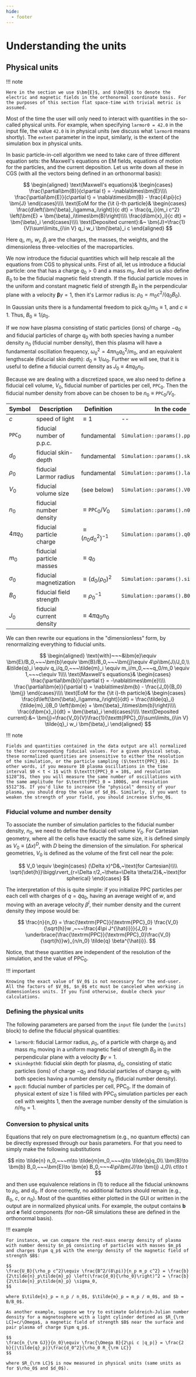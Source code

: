 ```yaml
---
hide:
  - footer
---
```


# Understanding the units

## Physical units

!!! note

    Here in the section we use $\bm{E}$, and $\bm{B}$ to denote the electric and magnetic fields in the orthonormal coordinate basis. For the purposes of this section flat space-time with trivial metric is assumed.

Most of the time the user will only need to interact with quantities in the so-called physical units. For example, when specifying `larmor0 = 42.0` in the input file, the value `42.0` is in physical units (we discuss what `larmor0` means shortly). The `extent` parameter in the input, similarly, is the extent of the simulation box in physical units.

In basic particle-in-cell algorithm we need to take care of three different equation sets: the Maxwell's equations on EM fields, equations of motion for the particles, and the current deposition. Let us write down all these in CGS (with all the vectors being defined in an orthonormal basis):

$$
\begin{aligned}
\text{Maxwell's equations}&
\begin{cases}
\frac{\partial\bm{B}}{c\partial t} = -\nabla\times\bm{E}\\\\
\frac{\partial\bm{E}}{c\partial t} = \nabla\times\bm{B} - \frac{4\pi}{c} \bm{J}
\end{cases}\\\\
\text{EoM for the {\it i}-th particle}&
\begin{cases}
\frac{d\left(\bm{\beta}_i\gamma_i\right)}{c dt} = \frac{q_i}{m_i c^2} \left(\bm{E} + \bm{\beta}_i\times\bm{B}\right)\\\\
\frac{d\bm{x}_i}{c dt} = \bm{\beta}_i
\end{cases}\\\\
\text{Deposited current}:&~
\bm{J}=\frac{1}{V}\sum\limits_{i\in V} q_i w_i \bm{\beta}_i c
\end{aligned}
$$

Here $q_i$, $m_i$, $w_i$, $\beta_i$ are the charges, the masses, the weights, and the dimensionless three-velocities of the macroparticles.

We now introduce the fiducial quantities which will help rescale all the equations from CGS to physical units. First of all, let us introduce a fiducial particle: one that has a charge $q_0>0$ and a mass $m_0$. And let us also define $B_0$ to be the fiducial magnetic field strength. If the fiducial particle moves in the uniform and constant magnetic field of strength $B_0$ in the perpendicular plane with a velocity $\bm{\beta}\gamma=1$, then it's Larmor radius is: $\rho_0=m_0 c^2/\left(q_0 B_0\right)$. 

In Gaussian units there is a fundamental freedom to pick $q_0/m_0 \equiv 1$, and $c\equiv 1$. Thus, $B_0 \equiv 1/\rho_0$.

If we now have plasma consisting of static particles (ions) of charge $-q_0$ and fiducial particles of charge $q_0$ with both species having a number density $n_0$ (fiducial number density), then this plasma will have a fundamental oscillation frequency, $\omega_0^2 = 4\pi n_0 q_0^2 / m_0$, and an equivalent lengthscale (fiducial skin depth): $d_0 \equiv 1/\omega_0$. Further we will see, that it is useful to define a fiducial current density as $J_0 \equiv  4\pi q_0 n_0$.

Because we are dealing with a discretized space, we also need to define a fiducial cell volume, $V_0$, fiducial number of particles per cell, $\texttt{PPC}_0$. Then the fiducial number density from above can be chosen to be $n_0 \equiv \texttt{PPC}_0 / V_0$.

| Symbol              | Description                   | Definition                                | In the code                         |
| ---                 | ---                           | ---                                       | ---                                 |
| $c$                 | speed of light                | $\equiv 1$                                | --                                  |
| $\texttt{PPC}_0$    | fiducial number of p.p.c.     | fundamental                               | `Simulation::params().ppc0()`       |
| $d_0$               | fiducial skin-depth           | fundamental                               | `Simulation::params().skindepth0()` |
| $\rho_0$            | fiducial Larmor radius        | fundamental                               | `Simulation::params().larmor0()`    |
| $V_0$               | fiducial volume size          | (see below)                               | `Simulation::params().V0()`         |
| $n_0$               | fiducial number density       | $\equiv\texttt{PPC}_0 / V_0$              | `Simulation::params().n0()`         |
| $4\pi q_0$          | fiducial particle charge      | $\equiv \left(n_0 d_0^2\right)^{-1}$      | `Simulation::params().q0()`         |
| $m_0$               | fiducial particle masses      | $\equiv q_0$                              |                                     |
| $\sigma_0$          | fiducial magnetization        | $\equiv \left(d_0/\rho_0\right)^2$        | `Simulation::params().sigma0()`     |
| $B_0$               | fiducial field strength       | $\equiv \rho_0^{-1}$                      | `Simulation::params().B0()`         |
| $J_0$               | fiducial current density      | $\equiv 4\pi q_0 n_0$                  |                                     |

We can then rewrite our equations in the "dimensionless" form, by renormalizing everything to fiducial units.

$$
\begin{aligned}
\text{with}~~~&\bm{e}\equiv \bm{E}/B_0,~~~\bm{b}\equiv \bm{B}/B_0,~~~\bm{j}\equiv 4\pi\bm{J}/J_0,\\
&\tilde{q}_i \equiv q_i/q_0,~~~\tilde{m}_i \equiv m_i/m_0,~~~q_0/m_0 \equiv 1,~~~c\equiv 1\\\\
\text{Maxwell's equations}&
\begin{cases}
\frac{\partial\bm{b}}{\partial t} = -\nabla\times\bm{e}\\\\
\frac{\partial\bm{e}}{\partial t} = \nabla\times\bm{b} - \frac{J_0}{B_0} \bm{j}
\end{cases}\\\\
\text{EoM for the {\it i}-th particle}&
\begin{cases}
\frac{d\left(\bm{\beta}_i\gamma_i\right)}{dt} = \frac{\tilde{q}_i}{\tilde{m}_i}B_0 \left(\bm{e} + \bm{\beta}_i\times\bm{b}\right)\\\\
\frac{d\bm{x}_i}{dt} = \bm{\beta}_i
\end{cases}\\\\
\text{Deposited current}:&~
\bm{j}=\frac{V_0}{V}\frac{1}{\texttt{PPC}_0}\sum\limits_{i\in V} \tilde{q}_i w_i \bm{\beta}_i
\end{aligned}
$$

!!! note
  
    Fields and quantities contained in the data output are all normalized to their corresponding fiducial values. For a given physical setup, these normalized quantities are insensitive to either the resolution of the simulation, or the particle sampling ($\texttt{PPC}_0$). In other words, if you measure 10 plasma oscillations in the time interval $0 < t < 1$ with $\texttt{PPC}_0 = 10$, and resolution $128^3$, then you will measure the same number of oscillations with the same amplitude for $\texttt{PPC}_0 = 1000$, and resolution $512^3$. If you'd like to increase the "physical" density of your plasma, you should drop the value of $d_0$. Similarly, if you want to weaken the strength of your field, you should increase $\rho_0$.

### Fiducial volume and number density

To associate the number of simulation particles to the fiducial number density, $n_0$, we need to define the fiducial cell volume $V_0$. For Cartesian geometry, where all the cells have exactly the same size, it is defined simply as $V_0 \equiv (\Delta x)^D$, with $D$ being the dimension of the simulation. For spherical geometries, $V_0$ is defined as the volume of the first cell near the pole: 

$$
V_0 \equiv \begin{cases}
(\Delta x)^D&,~\text{for Cartesian}\\\\
\sqrt{\det{h}}\bigg\rvert_{r=\Delta r/2,~\theta=\Delta \theta/2}&,~\text{for spherical}
\end{cases}
$$

The interpretation of this is quite simple: if you initialize $\textrm{PPC}$ particles per each cell with charges of $q = \tilde{q}q_0$, having an average weight of $w$, and moving with an average velocity $\beta^{\hat{i}}$, their number density and the current density they impose would be:

$$
\frac{n}{n_0} = \frac{\textrm{PPC}}{\textrm{PPC}_0} \frac{V_0}{\sqrt{h}}w ,~~~\frac{4\pi J^{\hat{i}}}{J_0} = \underbrace{\frac{\textrm{PPC}}{\textrm{PPC}_0}\frac{V_0}{\sqrt{h}}w}_{n/n_0} \tilde{q} \beta^{\hat{i}}.
$$

Notice, that these quantities are independent of the resolution of the simulation, and the value of $\textrm{PPC}_0$. 

!!! important

    Knowing the exact value of $V_0$ is not necessary for the end-user. All the factors of $V_0$, $n_0$ etc must be canceled when working in dimensionless units. If you find otherwise, double check your calculations.

### Defining the physical units

The following parameters are parsed from the `input` file (under the `[units]` block) to define the fiducial physical quantities:

* `larmor0`: fiducial Larmor radius, $\rho_0$, of a particle with charge $q_0$ and mass $m_0$ moving in a uniform magnetic field of strength $B_0$ in the perpendicular plane with a velocity $\bm{\beta}\gamma=1$.
* `skindepth0`: fiducial skin depth for plasma, $d_0$, consisting of static particles (ions) of charge $-q_0$ and fiducial particles of charge $q_0$ with both species having a number density $n_0$ (fiducial number density).
* `ppc0`: fiducial number of particles per cell, $\textrm{PPC}_0$. If the domain of physical extent of size $1$ is filled with $\textrm{PPC}_0$ simulation particles per each cell with weights $1$, then the average number density of the simulation is $n/n_0 = 1$.

### Conversion to physical units

Equations that rely on pure electromagnetism (e.g., no quantum effects) can be directly expressed through our basis parameters. For that you need to simply make the following substitutions 

$$
n\to \tilde{n} n_0,~~~m\to \tilde{m}m_0,~~~q\to \tilde{q}q_0\\
\bm{B}\to \bm{b} B_0,~~~\bm{E}\to \bm{e} B_0,~~~4\pi\bm{J}\to \bm{j} J_0\\
ct\to t
$$

and then use equivalence relations in (1) to reduce all the fiducial unknowns to $\rho_0$, and $d_0$. If done correctly, no additional factors should remain (e.g., $B_0$, $c$, or $n_0$). Most of the quantities either plotted in the GUI or written in the output are in normalized physical units. For example, the output contains $\bm{b}$ and $\bm{e}$ field components (for non-GR simulations these are defined in the orthonormal basis).
    

!!! example

    For instance, we can compare the rest-mass energy density of plasma with number density $n_p$ consisting of particles with masses $m_p$ and charges $\pm q_p$ with the energy density of the magnetic field of strength $B$:

    $$
    \frac{U_B}{\rho_p c^2}\equiv \frac{B^2/(8\pi)}{n_p m_p c^2} = \frac{b}{2\tilde{n}_p\tilde{m}_p} \left(\frac{d_0}{\rho_0}\right)^2 = \frac{b}{2\tilde{n}_p\tilde{m}_p} \sigma_0,
    $$

    where $\tilde{n}_p = n_p / n_0$, $\tilde{m}_p = m_p / m_0$, and $b = B/B_0$.

    As another example, suppose we try to estimate Goldreich-Julian number density for a magnetosphere with a light cylinder defined as $R_{\rm LC}=c/\Omega$, a magnetic field of strength $B$ near the surface and pair plasma of charge $\pm q_p$. 

    $$
    \frac{n_{\rm GJ}}{n_0}\equiv \frac{\Omega B}{2\pi c |q_p|} = \frac{2 b}{|\tilde{q}_p|}\frac{d_0^2}{\rho_0 R_{\rm LC}}
    $$
    
    where $R_{\rm LC}$ is now measured in physical units (same units as for $\rho_0$ and $d_0$).

